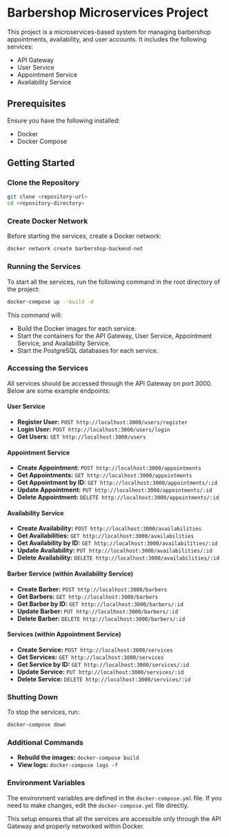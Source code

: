 

# Barbershop Microservices Project

This project is a microservices-based system for managing barbershop appointments, availability, and user accounts. It includes the following services:
- API Gateway
- User Service
- Appointment Service
- Availability Service

## Prerequisites

Ensure you have the following installed:
- Docker
- Docker Compose

## Getting Started

### Clone the Repository

```sh
git clone <repository-url>
cd <repository-directory>
```

### Create Docker Network

Before starting the services, create a Docker network:

```sh
docker network create barbershop-backend-net
```

### Running the Services

To start all the services, run the following command in the root directory of the project:

```sh
docker-compose up --build -d
```

This command will:
- Build the Docker images for each service.
- Start the containers for the API Gateway, User Service, Appointment Service, and Availability Service.
- Start the PostgreSQL databases for each service.

### Accessing the Services

All services should be accessed through the API Gateway on port 3000. Below are some example endpoints:

#### User Service

- **Register User:** `POST http://localhost:3000/users/register`
- **Login User:** `POST http://localhost:3000/users/login`
- **Get Users:** `GET http://localhost:3000/users`

#### Appointment Service

- **Create Appointment:** `POST http://localhost:3000/appointments`
- **Get Appointments:** `GET http://localhost:3000/appointments`
- **Get Appointment by ID:** `GET http://localhost:3000/appointments/:id`
- **Update Appointment:** `PUT http://localhost:3000/appointments/:id`
- **Delete Appointment:** `DELETE http://localhost:3000/appointments/:id`

#### Availability Service

- **Create Availability:** `POST http://localhost:3000/availabilities`
- **Get Availabilities:** `GET http://localhost:3000/availabilities`
- **Get Availability by ID:** `GET http://localhost:3000/availabilities/:id`
- **Update Availability:** `PUT http://localhost:3000/availabilities/:id`
- **Delete Availability:** `DELETE http://localhost:3000/availabilities/:id`

#### Barber Service (within Availability Service)

- **Create Barber:** `POST http://localhost:3000/barbers`
- **Get Barbers:** `GET http://localhost:3000/barbers`
- **Get Barber by ID:** `GET http://localhost:3000/barbers/:id`
- **Update Barber:** `PUT http://localhost:3000/barbers/:id`
- **Delete Barber:** `DELETE http://localhost:3000/barbers/:id`

#### Services (within Appointment Service)

- **Create Service:** `POST http://localhost:3000/services`
- **Get Services:** `GET http://localhost:3000/services`
- **Get Service by ID:** `GET http://localhost:3000/services/:id`
- **Update Service:** `PUT http://localhost:3000/services/:id`
- **Delete Service:** `DELETE http://localhost:3000/services/:id`

### Shutting Down

To stop the services, run:

```sh
docker-compose down
```

### Additional Commands

- **Rebuild the images:** `docker-compose build`
- **View logs:** `docker-compose logs -f`

### Environment Variables

The environment variables are defined in the `docker-compose.yml` file. If you need to make changes, edit the `docker-compose.yml` file directly.

This setup ensures that all the services are accessible only through the API Gateway and properly networked within Docker.
